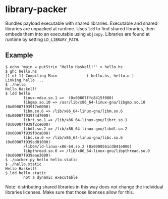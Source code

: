 # library-packer

Bundles payload executable with shared libraries.
Executable and shared libraries are unpacked at runtime.
Uses `ldd` to find shared libraries, then embeds them into an executable using `objcopy`.
Libraries are found at runtime by setting `LD_LIBRARY_PATH`.

## Example
```
$ echo 'main = putStrLn "Hello Haskell!"' > hello.hs
$ ghc hello.hs
[1 of 1] Compiling Main             ( hello.hs, hello.o )
Linking hello ...
$ ./hello
Hello Haskell!
$ ldd hello
        linux-vdso.so.1 =>  (0x00007ffc8415f000)
        libgmp.so.10 => /usr/lib/x86_64-linux-gnu/libgmp.so.10 (0x00007f939f7e0000)
        libm.so.6 => /lib/x86_64-linux-gnu/libm.so.6 (0x00007f939f4d7000)
        librt.so.1 => /lib/x86_64-linux-gnu/librt.so.1 (0x00007f939f2ce000)
        libdl.so.2 => /lib/x86_64-linux-gnu/libdl.so.2 (0x00007f939f0ca000)
        libc.so.6 => /lib/x86_64-linux-gnu/libc.so.6 (0x00007f939ed01000)
        /lib64/ld-linux-x86-64.so.2 (0x0000561cd841e000)
        libpthread.so.0 => /lib/x86_64-linux-gnu/libpthread.so.0 (0x00007f939eae3000)
$ ./packer.py hello hello.static
$ ./hello.static
Hello Haskell!
$ ldd hello.static
        not a dynamic executable
```

Note: distributing shared libraries in this way does not change the individual libraries licenses.
Make sure that those licenses allow for this.
